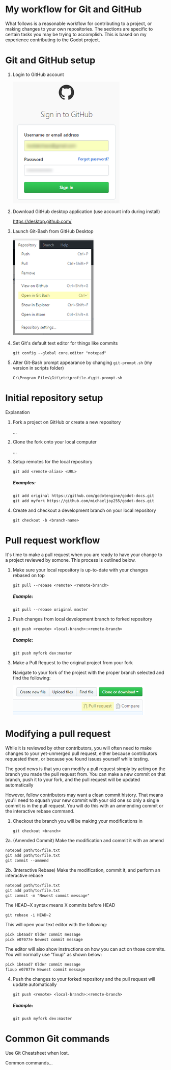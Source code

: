 # My workflow for Git and GitHub
What follows is a reasonable workflow for contributing to a project, or making changes to your own repositories. The sections are specific to certain tasks you may be trying to accomplish. This is based on my experience contributing to the Godot project.

# Git and GitHub setup

1. Login to GitHub account

   ![GitHub Login](https://github.com/michaeljoy255/misc-docs/blob/master/images/ghlogin.png "GitHub Login")

2. Download GitHub desktop application (use account info during install)

   https://desktop.github.com/

3. Launch Git-Bash from GitHub Desktop

   ![Git-Bash](https://github.com/michaeljoy255/misc-docs/blob/master/images/git-bash.png "Git-Bash")

4. Set Git's default text editor for things like commits

   ```
   git config --global core.editor "notepad"
   ```

5. Alter Git-Bash prompt appearance by changing `git-prompt.sh` (my version in scripts folder)

   ```
   C:\Program Files\Git\etc\profile.d\git-prompt.sh
   ```

# Initial repository setup

Explanation

1. Fork a project on GitHub or create a new repository

   ...

2. Clone the fork onto your local computer

   ...

3. Setup remotes for the local repository

   ```
   git add <remote-alias> <URL>
   ```
   ##### Examples:
   ```
   git add original https://github.com/godotengine/godot-docs.git
   git add myfork https://github.com/michaeljoy255/godot-docs.git
   ```

4. Create and checkout a development branch on your local repository

   ```
   git checkout -b <branch-name>
   ```

# Pull request workflow

It's time to make a pull request when you are ready to have your change to a project reviewed by somone. This process is outlined below.

1. Make sure your local repository is up-to-date with your changes rebased on top

   ```
   git pull --rebase <remote> <remote-branch>
   ```
   ##### Example:
   ```
   git pull --rebase original master
   ```

2. Push changes from local development branch to forked repository

   ```
   git push <remote> <local-branch>:<remote-branch>
   ```
   ##### Example:
   ```
   git push myfork dev:master
   ```

3. Make a Pull Request to the original project from your fork

   Navigate to your fork of the project with the proper branch selected and find the following:
   
   ![Pull Request](https://github.com/michaeljoy255/misc-docs/blob/master/images/pull-request.png "Pull Request")
   
# Modifying a pull request

While it is reviewed by other contributors, you will often need to make changes to your yet-unmerged pull request, either because contributors requested them, or because you found issues yourself while testing.

The good news is that you can modify a pull request simply by acting on the branch you made the pull request from. You can make a new commit on that branch, push it to your fork, and the pull request will be updated automatically

However, fellow contributors may want a clean commit history. That means you'll need to squash your new commit with your old one so only a single commit is in the pull request. You will do this with an ammending commit or the interactive rebase command.

1. Checkout the branch you will be making your modifications in

   ```
   git checkout <branch>
   ```

2a. (Amended Commit) Make the modification and commit it with an amend

   ```
   notepad path/to/file.txt
   git add path/to/file.txt
   git commit --ammend
   ```

2b. (Interactive Rebase) Make the modification, commit it, and perform an interactive rebase

   ```
   notepad path/to/file.txt
   git add path/to/file.txt
   git commit -m "Newest commit message"
   ```
   The HEAD~X syntax means X commits before HEAD
   ```
   git rebase -i HEAD~2
   ```
   This will open your text editor with the following:
   ```
   pick 1b4aad7 Older commit message
   pick e07077e Newest commit message
   ```
   The editor will also show instructions on how you can act on those commits.
   You will normally use "fixup" as shown below:
   ```
   pick 1b4aad7 Older commit message
   fixup e07077e Newest commit message
   ```

4. Push the changes to your forked repository and the pull request will update automatically

   ```
   git push <remote> <local-branch>:<remote-branch>
   ```
   ##### Example:
   ```
   git push myfork dev:master
   ```

# Common Git commands

Use Git Cheatsheet when lost.

Common commands...
